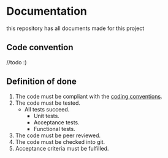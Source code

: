 # Documentation
this repository has all documents made for this project

## Code convention
//todo :)

## Definition of done
1. The code must be compliant with the [coding conventions](https://github.com/TotalTactician/Documentation/blob/main/README.md#code-convention).
2. The code must be tested.
   - All tests succeed.
     - Unit tests.
     - Acceptance tests.
     - Functional tests.
3. The code must be peer reviewed.
4. The code must be checked into git.
5. Acceptance criteria must be fulfilled.
